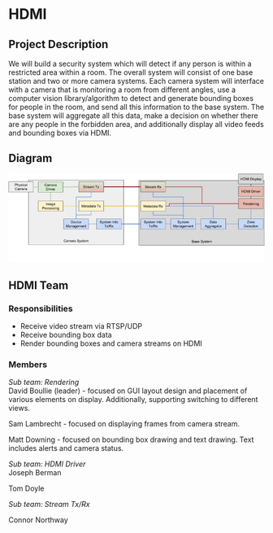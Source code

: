 # HDMI

## Project Description

We will build a security system which will detect if any person is within a restricted area within a room.
The overall system will consist of one base station and two or more camera systems. Each camera system will
interface with a camera that is monitoring a room from different angles, use a computer vision library/algorithm
to detect and generate bounding boxes for people in the room, and send all this information to the base system.
The base system will aggregate all this data, make a decision on whether there are any people in the forbidden area,
and additionally display all video feeds and bounding boxes via HDMI.

## Diagram

![Top level diagram](../media/top_level_diagram.jpg)


## HDMI Team

### Responsibilities

- Receive video stream via RTSP/UDP
- Receive bounding box data
- Render bounding boxes and camera streams on HDMI

### Members

*Sub team: Rendering*  
David Boullie (leader) - focused on GUI layout design and placement of various elements on display. Additionally, supporting switching to different views.

Sam Lambrecht - focused on displaying frames from camera stream.

Matt Downing - focused on bounding box drawing and text drawing. Text includes alerts and camera status.

*Sub team: HDMI Driver*  
Joseph Berman

Tom Doyle

*Sub team: Stream Tx/Rx*  

Connor Northway
